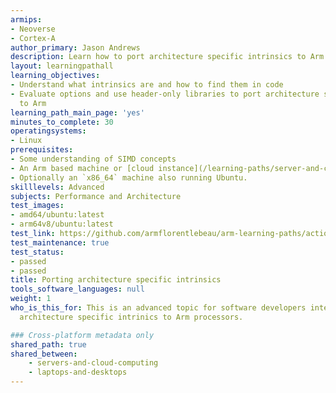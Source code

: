 ```yaml
---
armips:
- Neoverse
- Cortex-A
author_primary: Jason Andrews
description: Learn how to port architecture specific intrinsics to Arm processors.
layout: learningpathall
learning_objectives:
- Understand what intrinsics are and how to find them in code
- Evaluate options and use header-only libraries to port architecture specific intrinics
  to Arm
learning_path_main_page: 'yes'
minutes_to_complete: 30
operatingsystems:
- Linux
prerequisites:
- Some understanding of SIMD concepts
- An Arm based machine or [cloud instance](/learning-paths/server-and-cloud/csp/) running Ubuntu Linux.
- Optionally an `x86_64` machine also running Ubuntu.
skilllevels: Advanced
subjects: Performance and Architecture
test_images:
- amd64/ubuntu:latest
- arm64v8/ubuntu:latest
test_link: https://github.com/armflorentlebeau/arm-learning-paths/actions/runs/4312122327
test_maintenance: true
test_status:
- passed
- passed
title: Porting architecture specific intrinsics
tools_software_languages: null
weight: 1
who_is_this_for: This is an advanced topic for software developers interested in porting
  architecture specific intrinics to Arm processors.

### Cross-platform metadata only
shared_path: true
shared_between:
    - servers-and-cloud-computing
    - laptops-and-desktops
---
```


